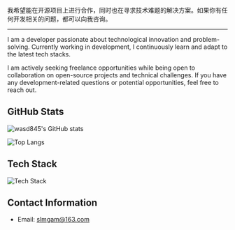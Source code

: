 
我希望能在开源项目上进行合作，同时也在寻求技术难题的解决方案。如果你有任何开发相关的问题，都可以向我咨询。

---

I am a developer passionate about technological innovation and problem-solving. Currently working in development, I continuously learn and adapt to the latest tech stacks.

I am actively seeking freelance opportunities while being open to collaboration on open-source projects and technical challenges. If you have any development-related questions or potential opportunities, feel free to reach out.

## GitHub Stats

![wasd845's GitHub stats](https://github-readme-stats.vercel.app/api?username=uuvccc)

![Top Langs](https://github-readme-stats.vercel.app/api/top-langs/?username=uuvccc&size_weight=0.5&count_weight=0.5)

## Tech Stack

![Tech Stack](https://skillicons.dev/icons?i=js,ts,react,vue,nodejs,python,go,rust,docker)

## Contact Information

- Email: slmgam@163.com

